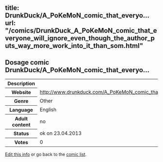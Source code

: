 title: DrunkDuck/A_PoKeMoN_comic_that_everyo...
url: "/comics/DrunkDuck_A_PoKeMoN_comic_that_everyone_will_ignore_even_though_the_author_puts_way_more_work_into_it_than_som.html"
---
Dosage comic DrunkDuck/A_PoKeMoN_comic_that_everyo...
-----------------------------------------

<p id="msg"></p>
<script type="text/javascript">
if (window.location.search === '?edit_info_mail=sent_ok') {
  var elem = document.getElementById("msg");
  elem.innerHTML = 'Edited information sucessfully sent.';
  elem.className = 'ok';
}
</script>
<table class="comicinfo">
<tr>
<th>Description</th><td></td>
</tr>
<tr>
<th>Website</th><td><a href="http://www.drunkduck.com/A_PoKeMoN_comic_that_everyone_will_ignore_even_though_the_author_puts_way_more_work_into_it_than_some_other_very_popular_PoKeMoN_comics_that_get_over_nine_thousand_views_on_days_they_DONT_update_What_the_hell/">http://www.drunkduck.com/A_PoKeMoN_comic_that_everyone_will_ignore_even_though_the_author_puts_way_more_work_into_it_than_some_other_very_popular_PoKeMoN_comics_that_get_over_nine_thousand_views_on_days_they_DONT_update_What_the_hell/</a></td>
</tr>
<tr>
<th>Genre</th><td>Other</td>
</tr>
<tr>
<th>Language</th><td>English</td>
</tr>
<tr>
<th>Adult content</th><td>no</td>
</tr>
<tr>
<th>Status</th><td>ok on 23.04.2013</td>
</tr>
<tr>
<th>Votes</th><td>0</td>
</tr>
</table>

[Edit this info](DrunkDuck_A_PoKeMoN_comic_that_everyone_will_ignore_even_though_the_author_puts_way_more_work_into_it_than_som_edit.html) or go back to the [comic list](../comic-index.html).
